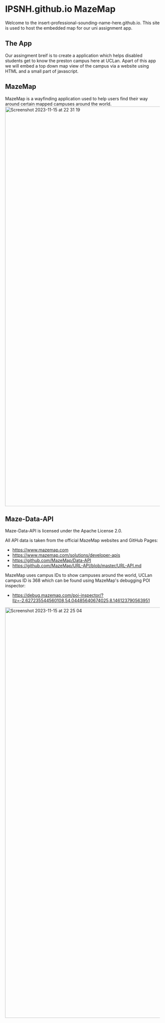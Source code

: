 # IPSNH.github.io MazeMap

Welcome to the insert-professional-sounding-name-here.github.io. This site is used to host the embedded map for our uni assignment app.

## The App
Our assingment breif is to create a application which helps disabled students get to know the preston campus here at UCLan. Apart of this app we will embed a top down map view of the campus via a website using HTML and a small part of javascript.

## MazeMap
MazeMap is a wayfinding application used to help users find their way around certain mapped campuses around the world.
<img width="1296" alt="Screenshot 2023-11-15 at 22 31 19" src="https://github.com/insert-professional-sounding-name-here/insert-professional-sounding-name-here.github.io/assets/20979204/83ee1ffb-89c8-490a-a24d-35691baebc49">

## Maze-Data-API
Maze-Data-API is licensed under the Apache License 2.0.

All API data is taken from the official MazeMap websites and GitHub Pages: 
- https://www.mazemap.com
- https://www.mazemap.com/solutions/developer-apis
- https://github.com/MazeMap/Data-API
- https://github.com/MazeMap/URL-API/blob/master/URL-API.md

MazeMap uses campus IDs to show campuses around the world, UCLan campus ID is 368 which can be found using MazeMap's debugging POI inspector:
- https://debug.mazemap.com/poi-inspector/?llz=-2.627235544560108,54.04485640674025,8.146123790563951

<img width="1331" alt="Screenshot 2023-11-15 at 22 25 04" src="https://github.com/insert-professional-sounding-name-here/insert-professional-sounding-name-here.github.io/assets/20979204/4e579d30-1745-43f5-94a7-946534bf6d17">

